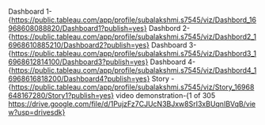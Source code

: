 Dashboard 1-{https://public.tableau.com/app/profile/subalakshmi.s7545/viz/Dashbord_16968608088820/Dashboard1?publish=yes}
Dashbord 2- {https://public.tableau.com/app/profile/subalakshmi.s7545/viz/Dashbord2_16968610885210/Dashboard2?publish=yes}
Dashboard 3-{https://public.tableau.com/app/profile/subalakshmi.s7545/viz/Dashbord3_16968612814100/Dashboard3?publish=yes}
Dashboard 4-{https://public.tableau.com/app/profile/subalakshmi.s7545/viz/Dashbord4_16968616818200/Dashboard4?publish=yes}
Story   -{https://public.tableau.com/app/profile/subalakshmi.s7545/viz/Story_16968648167280/Story1?publish=yes}
video demonstration-{1 of 305
https://drive.google.com/file/d/1PujzFz7CJUcN3BJxw8SrI3xBUqnIBVqB/view?usp=drivesdk}
